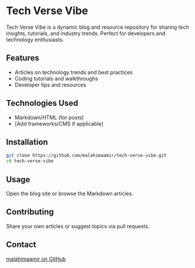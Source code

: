# Tech Verse Vibe

Tech Verse Vibe is a dynamic blog and resource repository for sharing tech insights, tutorials, and industry trends. Perfect for developers and technology enthusiasts.

## Features
- Articles on technology trends and best practices
- Coding tutorials and walkthroughs
- Developer tips and resources

## Technologies Used
- Markdown/HTML (for posts)
- [Add frameworks/CMS if applicable]

## Installation

```bash
git clone https://github.com/malahimaamir/tech-verse-vibe.git
cd tech-verse-vibe
```

## Usage

Open the blog site or browse the Markdown articles.

## Contributing
Share your own articles or suggest topics via pull requests.

## Contact
[malahimaamir on GitHub](https://github.com/malahimaamir)
